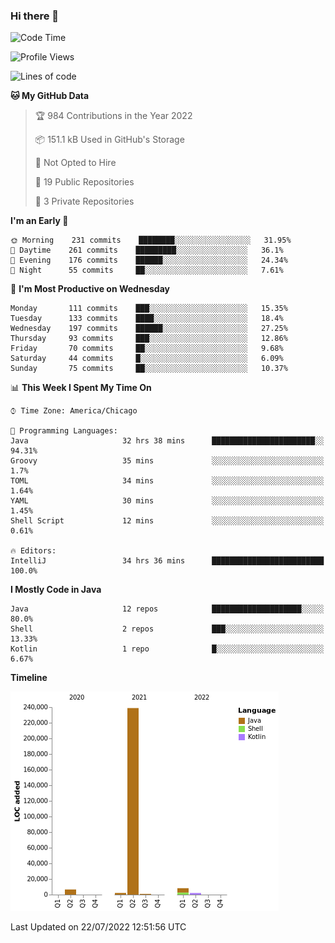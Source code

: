 ### Hi there 👋


<!--START_SECTION:waka-->
![Code Time](http://img.shields.io/badge/Code%20Time-2%2C413%20hrs%2025%20mins-blue)

![Profile Views](http://img.shields.io/badge/Profile%20Views-13-blue)

![Lines of code](https://img.shields.io/badge/From%20Hello%20World%20I%27ve%20Written-259%20Thousand%20lines%20of%20code-blue)

**🐱 My GitHub Data** 

> 🏆 984 Contributions in the Year 2022
 > 
> 📦 151.1 kB Used in GitHub's Storage 
 > 
> 🚫 Not Opted to Hire
 > 
> 📜 19 Public Repositories 
 > 
> 🔑 3 Private Repositories  
 > 
**I'm an Early 🐤** 

```text
🌞 Morning    231 commits    ████████░░░░░░░░░░░░░░░░░   31.95% 
🌆 Daytime    261 commits    █████████░░░░░░░░░░░░░░░░   36.1% 
🌃 Evening    176 commits    ██████░░░░░░░░░░░░░░░░░░░   24.34% 
🌙 Night      55 commits     ██░░░░░░░░░░░░░░░░░░░░░░░   7.61%

```
📅 **I'm Most Productive on Wednesday** 

```text
Monday       111 commits    ███░░░░░░░░░░░░░░░░░░░░░░   15.35% 
Tuesday      133 commits    ████░░░░░░░░░░░░░░░░░░░░░   18.4% 
Wednesday    197 commits    ██████░░░░░░░░░░░░░░░░░░░   27.25% 
Thursday     93 commits     ███░░░░░░░░░░░░░░░░░░░░░░   12.86% 
Friday       70 commits     ██░░░░░░░░░░░░░░░░░░░░░░░   9.68% 
Saturday     44 commits     █░░░░░░░░░░░░░░░░░░░░░░░░   6.09% 
Sunday       75 commits     ██░░░░░░░░░░░░░░░░░░░░░░░   10.37%

```


📊 **This Week I Spent My Time On** 

```text
⌚︎ Time Zone: America/Chicago

💬 Programming Languages: 
Java                     32 hrs 38 mins      ███████████████████████░░   94.31% 
Groovy                   35 mins             ░░░░░░░░░░░░░░░░░░░░░░░░░   1.7% 
TOML                     34 mins             ░░░░░░░░░░░░░░░░░░░░░░░░░   1.64% 
YAML                     30 mins             ░░░░░░░░░░░░░░░░░░░░░░░░░   1.45% 
Shell Script             12 mins             ░░░░░░░░░░░░░░░░░░░░░░░░░   0.61%

🔥 Editors: 
IntelliJ                 34 hrs 36 mins      █████████████████████████   100.0%

```

**I Mostly Code in Java** 

```text
Java                     12 repos            ████████████████████░░░░░   80.0% 
Shell                    2 repos             ███░░░░░░░░░░░░░░░░░░░░░░   13.33% 
Kotlin                   1 repo              █░░░░░░░░░░░░░░░░░░░░░░░░   6.67%

```


**Timeline**

![Chart not found](https://raw.githubusercontent.com/powercasgamer/powercasgamer/master/charts/bar_graph.png) 


 Last Updated on 22/07/2022 12:51:56 UTC
<!--END_SECTION:waka-->
